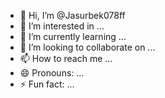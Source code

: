 - 👋 Hi, I’m @Jasurbek078ff
- 👀 I’m interested in ...
- 🌱 I’m currently learning ...
- 💞️ I’m looking to collaborate on ...
- 📫 How to reach me ...
- 😄 Pronouns: ...
- ⚡ Fun fact: ...

<!---
Jasurbek078ff/Jasurbek078ff is a ✨ special ✨ repository because its `README.md` (this file) appears on your GitHub profile.
You can click the Preview link to take a look at your changes.
--->
